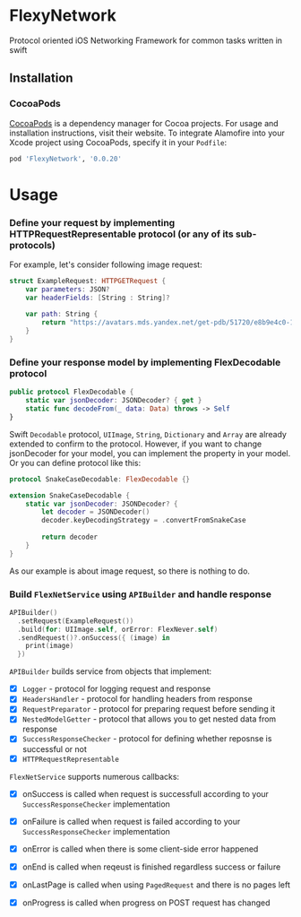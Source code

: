 # FlexyNetwork
Protocol oriented iOS Networking Framework for common tasks written in swift

## Installation

### CocoaPods

[CocoaPods](https://cocoapods.org) is a dependency manager for Cocoa projects. For usage and installation instructions, visit their website. To integrate Alamofire into your Xcode project using CocoaPods, specify it in your `Podfile`:

```ruby
pod 'FlexyNetwork', '0.0.20'
```

# Usage

### Define your request by implementing HTTPRequestRepresentable protocol (or any of its sub-protocols)
For example, let's consider following image request:

```swift
struct ExampleRequest: HTTPGETRequest {
    var parameters: JSON?
    var headerFields: [String : String]?
    
    var path: String {
        return "https://avatars.mds.yandex.net/get-pdb/51720/e8b9e4c0-18e8-41d9-97e2-806660d42973/s1200"
    }
}
```

### Define your response model by implementing FlexDecodable protocol

```swift
public protocol FlexDecodable {
    static var jsonDecoder: JSONDecoder? { get }
    static func decodeFrom(_ data: Data) throws -> Self
}
```

Swift `Decodable` protocol, `UIImage`, `String`, `Dictionary` and `Array` are already extended to confirm to the protocol. However, if you want to change jsonDecoder for your model, you can implement the property in your model. Or you can define protocol like this:

```swift
protocol SnakeCaseDecodable: FlexDecodable {}

extension SnakeCaseDecodable {
    static var jsonDecoder: JSONDecoder? {
        let decoder = JSONDecoder()
        decoder.keyDecodingStrategy = .convertFromSnakeCase
        
        return decoder
    }
}
```

As our example is about image request, so there is nothing to do.

### Build `FlexNetService` using `APIBuilder` and handle response

```swift
APIBuilder()
  .setRequest(ExampleRequest())
  .build(for: UIImage.self, orError: FlexNever.self)
  .sendRequest()?.onSuccess({ (image) in
    print(image)
  })
```

`APIBuilder` builds service from objects that implement:

- [x] `Logger` -  protocol for logging request and response
- [x] `HeadersHandler` - protocol for handling headers from response
- [x] `RequestPreparator` - protocol for preparing request before sending it
- [x] `NestedModelGetter` - protocol that allows you to get nested data from response
- [x] `SuccessResponseChecker` - protocol for defining whether reposnse is successful or not
- [x] `HTTPRequestRepresentable`

`FlexNetService` supports numerous callbacks:

- [x] onSuccess is called when request is successfull according to your `SuccessResponseChecker` implementation
- [x] onFailure is called when request is failed according to your `SuccessResponseChecker` implementation
- [x] onError is called when there is some client-side error happened
- [x] onEnd is called when reqeust is finished regardless success or failure
- [x] onLastPage is called when using `PagedRequest` and there is no pages left
- [x] onProgress is called when progress on POST request has changed





